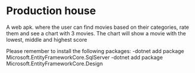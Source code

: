 # Production house
A web apk. where the user can find movies based on their categories, rate them and see a chart with 3 movies. The chart will show a movie with the lowest, middle and highest score

Please remember to install the following packages:
-dotnet add package Microsoft.EntityFrameworkCore.SqlServer
-dotnet add package Microsoft.EntityFrameworkCore.Design
